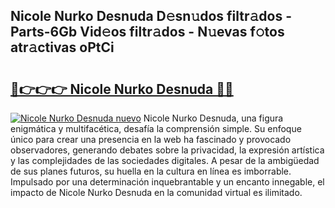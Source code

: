 ## Nicole Nurko Desnuda D𝚎sn𝚞dos filtr𝚊dos - Parts-6Gb Vid𝚎os filtr𝚊dos - N𝚞evas f𝚘tos atr𝚊ctivas oPtCi

# <h2><a href="http://mbd0ylh.tromn.icu/?c=Nicole+Nurko+Desnuda">🔗👉👉👉 Nicole Nurko Desnuda 🔗🔗</a></h2>

[![Nicole Nurko Desnuda nuevo](https://i.imgur.com/pEAQMta.gif)](http://mbd0ylh.tromn.icu/?c=Nicole+Nurko+Desnuda)
Nicole Nurko Desnuda, una figura enigmática y multifacética, desafía la comprensión simple. Su enfoque único para crear una presencia en la web ha fascinado y provocado observadores, generando debates sobre la privacidad, la expresión artística y las complejidades de las sociedades digitales. A pesar de la ambigüedad de sus planes futuros, su huella en la cultura en línea es imborrable. Impulsado por una determinación inquebrantable y un encanto innegable, el impacto de Nicole Nurko Desnuda en la comunidad virtual es ilimitado.
